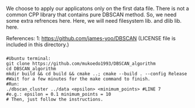 We choose to apply our applicatons only on the first data file.
There is not a common CPP library that contains pure DBSCAN method. So, we need 
some extra refrences here. Here, we will need filesystem lib. and dlib lib. here.

References:
1: https://github.com/james-yoo/DBSCAN
(LICENSE file is included in this directory.)

###
```
#Ubuntu terminal:
git clone https://github.com/mukoedo1993/DBSCAN_algorithm
cd DBSCAN_algorithm
mkdir build && cd build && cmake ..; cmake --build . --config Release
#Wait for a few minutes for the make command to finish.
#Run:
./dbscan_cluster ../data <epsilon> <minimum_points> #LINE 7
#e.g.: epsilon = 0.1 minimum_points = 10
# Then, just follow the instructions.
```
